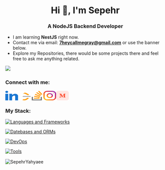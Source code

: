 <h1 align="center">Hi 👋, I'm Sepehr</h1>
<h3 align="center">A NodeJS Backend Developer</h3>

- I am learning **NestJS** right now.
- Contact me via email: **7heycallmegray@gmail.com** or use the banner below.
- Explore my Repositories, there would be some projects there and feel free to ask me anything related.

<div>
<a href = "mailto:7heycallmegray@gmail.com"><img src="https://img.shields.io/badge/-Gmail-%23333?style=for-the-badge&logo=gmail&logoColor=white" target="_blank"></a>
</div><h3 align="left">Connect with me:</h3>
<p align="left">
<a href="https://linkedin.com/in/sepehr-yahyaee-3371922ba" target="blank"><img align="center" src="https://raw.githubusercontent.com/teamedwardforever/Readme-Generator/71f25dd8b98329b168142a6b782a107b75eab178/svg/Social/linked-in-alt.svg" alt="sepehr-yahyaee-3371922ba" height="30" width="40" /></a><a href="https://www.leetcode.com/SepehrYahyaee" target="blank"><img align="center" src="https://raw.githubusercontent.com/teamedwardforever/Readme-Generator/71f25dd8b98329b168142a6b782a107b75eab178/svg/Social/leet-code.svg" alt="SepehrYahyaee" height="30" width="40" /></a><a href="https://stackoverflow.com/users/23586275/sepehr-yahyaee" target="blank"><img align="center" src="https://raw.githubusercontent.com/teamedwardforever/Readme-Generator/71f25dd8b98329b168142a6b782a107b75eab178/svg/Social/stack-overflow.svg" alt="23586275/sepehr-yahyaee" height="30" width="40" /></a><a href="https://instagram.com/sepehryahyaee" target="blank"><img align="center" src="https://raw.githubusercontent.com/teamedwardforever/Readme-Generator/71f25dd8b98329b168142a6b782a107b75eab178/svg/Social/instagram.svg" alt="sepehryahyaee" height="30" width="40" /></a><a href="https://medium.com/@7heycallmegray" target="blank"><img align="center" src="https://raw.githubusercontent.com/teamedwardforever/Readme-Generator/71f25dd8b98329b168142a6b782a107b75eab178/svg/Social/medium.svg" alt="@7heycallmegray" height="30" width="40" /></a></p>

<h3 align="left">My Stack:</h3>
<p align="left">
<div>
  
[![Languages and Frameworks](https://skillicons.dev/icons?i=js,ts,nodejs,express,nestjs)](https://skillicons.dev)

[![Datebases and ORMs](https://skillicons.dev/icons?i=mongo,postgres,mysql,redis,prisma)](https://skillicons.dev)

[![DevOps](https://skillicons.dev/icons?i=docker,postman,git,linux,ubuntu)](https://skillicons.dev)

[![Tools](https://skillicons.dev/icons?i=npm,yarn,pnpm,md,github)](https://skillicons.dev)

</div>
</p>

<img align="center" height="180em" src="https://github-readme-stats.vercel.app/api/top-langs/?username=SepehrYahyaee&langs_count=8&theme=transparent" alt=SepehrYahyaee />

